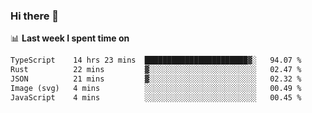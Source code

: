 ### Hi there 👋

<!--
**DBvc/DBvc** is a ✨ _special_ ✨ repository because its `README.md` (this file) appears on your GitHub profile.

Here are some ideas to get you started:

- 🔭 I’m currently working on ...
- 🌱 I’m currently learning ...
- 👯 I’m looking to collaborate on ...
- 🤔 I’m looking for help with ...
- 💬 Ask me about ...
- 📫 How to reach me: ...
- 😄 Pronouns: ...
- ⚡ Fun fact: ...
-->

📊 **Last week I spent time on**
<!--START_SECTION:waka-->

```txt
TypeScript    14 hrs 23 mins  ███████████████████████▓░   94.07 %
Rust          22 mins         ▓░░░░░░░░░░░░░░░░░░░░░░░░   02.47 %
JSON          21 mins         ▓░░░░░░░░░░░░░░░░░░░░░░░░   02.32 %
Image (svg)   4 mins          ░░░░░░░░░░░░░░░░░░░░░░░░░   00.49 %
JavaScript    4 mins          ░░░░░░░░░░░░░░░░░░░░░░░░░   00.45 %
```

<!--END_SECTION:waka-->
